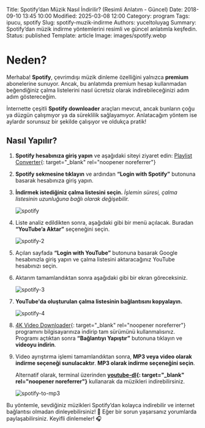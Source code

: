 Title: Spotify’dan Müzik Nasıl İndirilir? (Resimli Anlatım - Güncel)
Date: 2018-09-10 13:45 10:00
Modified: 2025-03-08 12:00
Category: program
Tags: ipucu, spotify
Slug: spotify-muzik-indirme
Authors: yuceltoluyag
Summary: Spotify’dan müzik indirme yöntemlerini resimli ve güncel anlatımla keşfedin.
Status: published
Template: article
Image: images/spotify.webp


# Neden?

Merhaba! **Spotify**, çevrimdışı müzik dinleme özelliğini yalnızca **premium** abonelerine sunuyor. Ancak, bu anlatımda premium hesap kullanmadan beğendiğiniz çalma listelerini nasıl ücretsiz olarak indirebileceğinizi adım adım göstereceğim.

İnternette çeşitli **Spotify downloader** araçları mevcut, ancak bunların çoğu ya düzgün çalışmıyor ya da süreklilik sağlayamıyor. Anlatacağım yöntem ise aylardır sorunsuz bir şekilde çalışıyor ve oldukça pratik!

<!-- excerpt separator -->

## Nasıl Yapılır?

1. **Spotify hesabınıza giriş yapın** ve aşağıdaki siteyi ziyaret edin:
   [Playlist Converter](http://www.playlist-converter.net/){: target="_blank" rel="noopener noreferrer"}
2. **Spotify sekmesine tıklayın** ve ardından **“Login with Spotify”** butonuna basarak hesabınıza giriş yapın.
3. **İndirmek istediğiniz çalma listesini seçin.**
   *İşlemin süresi, çalma listesinin uzunluğuna bağlı olarak değişebilir.*

   ![spotify](/images/spotify.webp)

4. Liste analiz edildikten sonra, aşağıdaki gibi bir menü açılacak. Buradan **“YouTube’a Aktar”** seçeneğini seçin.

   ![spotify-2](/images/spotify-2.webp)

5. Açılan sayfada **“Login with YouTube”** butonuna basarak Google hesabınızla giriş yapın ve çalma listesini aktaracağınız YouTube hesabınızı seçin.
6. Aktarım tamamlandıktan sonra aşağıdaki gibi bir ekran göreceksiniz.

   ![spotify-3](/images/spotify-3.webp)

7. **YouTube'da oluşturulan çalma listesinin bağlantısını kopyalayın.**

   ![spotify-4](/images/spotify-4.webp)

8. [4K Video Downloader](https://www.4kdownload.com/){: target="_blank" rel="noopener noreferrer"} programını bilgisayarınıza indirip tam sürümünü kullanmalısınız. Programı açtıktan sonra **“Bağlantıyı Yapıştır”** butonuna tıklayın ve **videoyu indirin**.
9. Video ayrıştırma işlemi tamamlandıktan sonra, **MP3 veya video olarak indirme seçeneği sunulacaktır**. **MP3 olarak indirme seçeneğini seçin**.

   Alternatif olarak, terminal üzerinden **[youtube-dl](https://github.com/ytdl-org/youtube-dl){: target="_blank" rel="noopener noreferrer"}** kullanarak da müzikleri indirebilirsiniz.

   ![spotify-to-mp3](/images/spotify-5.webp)

Bu yöntemle, sevdiğiniz müzikleri Spotify’dan kolayca indirebilir ve internet bağlantısı olmadan dinleyebilirsiniz! 🎵 Eğer bir sorun yaşarsanız yorumlarda paylaşabilirsiniz. Keyifli dinlemeler! 🎧
